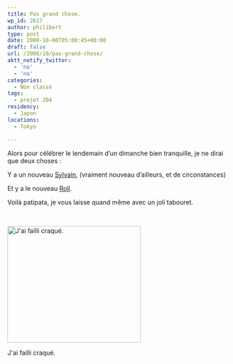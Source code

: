```yaml
---
title: Pas grand chose.
wp_id: 2617
author: philibert
type: post
date: 2008-10-06T05:00:45+00:00
draft: false
url: /2008/10/pas-grand-chose/
aktt_notify_twitter:
  - 'no'
  - 'no'
categories:
  - Non classé
tags:
  - projet 204
residency:
  - Japon
locations:
  - Tokyo

---
```

Alors pour célébrer le lendemain d&rsquo;un dimanche bien tranquille, je ne dirai que deux choses : 

Y a un nouveau <a title="Les Sylvain" href="http://rapdp.free.fr/lessylvain/" target="_self">Sylvain</a>, (vraiment nouveau d&rsquo;ailleurs, et de circonstances)

Et y a le nouveau <a title="Roll 3" href="http://gallery.mac.com/cheribibi#100092" target="_blank">Roll</a>.

Voilà patipata, je vous laisse quand même avec un joli tabouret.

 

<div id="attachment_294" class="wp-caption aligncenter" style="max-width: 300px">
  <a href="http://benmerde.com/wp-content{{< aws >}}/uploads/img_2904.jpg"><img class="size-medium wp-image-294" title="img_2904" src="http://benmerde.com/wp-content{{< aws >}}/uploads/img_2904-300x262.jpg" alt="J'ai failli craqué." width="300" height="262" /></a>
  
  <p class="wp-caption-text">
    J'ai failli craqué.
  </p>
</div>